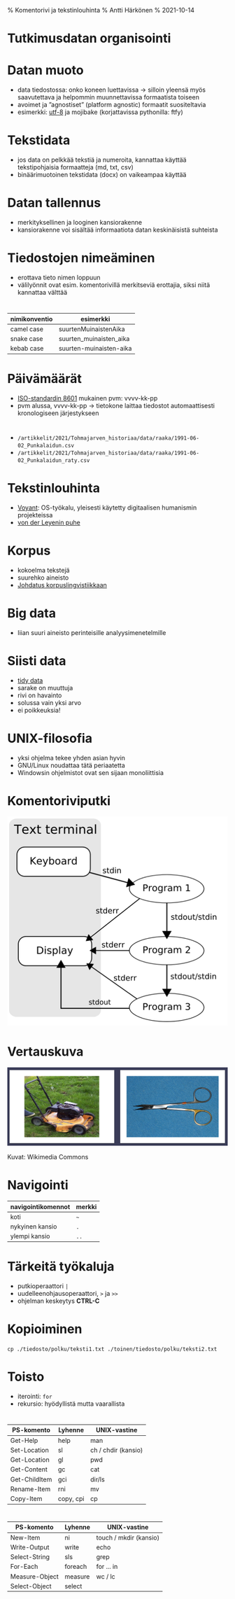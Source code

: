% Komentorivi ja tekstinlouhinta
% Antti Härkönen
% 2021-10-14

# Tutkimusdatan organisointi

# Datan muoto

- data tiedostossa: onko koneen luettavissa -> silloin yleensä myös saavutettava 
ja helpommin muunnettavissa formaatista toiseen
- avoimet ja ”agnostiset” (platform agnostic) formaatit suositeltavia
- esimerkki: [utf-8](https://www.youtube.com/watch?v=MijmeoH9LT4) ja mojibake (korjattavissa pythonilla: ftfy)

# Tekstidata

- jos data on pelkkää tekstiä ja numeroita, kannattaa käyttää tekstipohjaisia formaatteja (md, txt, csv)
- binäärimuotoinen tekstidata (docx) on vaikeampaa käyttää

# Datan tallennus

- merkityksellinen ja looginen kansiorakenne
- kansiorakenne voi sisältää informaatiota datan keskinäisistä suhteista

# Tiedostojen nimeäminen

- erottava tieto nimen loppuun
- välilyönnit ovat esim. komentorivillä merkitseviä erottajia, siksi niitä kannattaa välttää

#

| nimikonventio | esimerkki |
|---|---|
| camel case | suurtenMuinaistenAika |
| snake case | suurten_muinaisten_aika |
| kebab case | suurten-muinaisten-aika |

# Päivämäärät

- [ISO-standardin 8601](https://fi.wikipedia.org/wiki/ISO_8601) mukainen pvm: vvvv-kk-pp
- pvm alussa, vvvv-kk-pp -> tietokone laittaa tiedostot automaattisesti kronologiseen järjestykseen

#

- `/artikkelit/2021/Tohmajarven_historiaa/data/raaka/1991-06-02_Punkalaidun.csv`
- `/artikkelit/2021/Tohmajarven_historiaa/data/raaka/1991-06-02_Punkalaidun_raty.csv`

# Tekstinlouhinta

- [Voyant](https://voyant-tools.org/): OS-työkalu, yleisesti käytetty digitaalisen humanismin projekteissa
- [von der Leyenin puhe](https://agricolaverkko.fi/tietosanomat/milta-ursula-von-der-leyenin-puhe-nayttaa-etaalta-luettuna)

# Korpus

- kokoelma tekstejä
- suurehko aineisto
- [Johdatus korpuslingvistiikkaan](https://hfroehli.ch/2014/05/11/intro-bibliography-corpus-linguistics/)

# Big data

- liian suuri aineisto perinteisille analyysimenetelmille

# Siisti data

- [tidy data](https://cran.r-project.org/web/packages/tidyr/vignettes/tidy-data.html)
- sarake on muuttuja
- rivi on havainto
- solussa vain yksi arvo
- ei poikkeuksia!

# UNIX-filosofia

- yksi ohjelma tekee yhden asian hyvin
- GNU/Linux noudattaa tätä periaatetta
- Windowsin ohjelmistot ovat sen sijaan monoliittisia

# Komentoriviputki

![](../img/pipeline.png)

# Vertauskuva

![](../img/leikkurit.png)

Kuvat: Wikimedia Commons

# Navigointi

| navigointikomennot | merkki |
|-----|----|
| koti | `~` |
| nykyinen kansio | `.` |
| ylempi kansio | `..` |

# Tärkeitä työkaluja

- putkioperaattori `|`
- uudelleenohjausoperaattori, `>` ja `>>`
- ohjelman keskeytys **CTRL-C**

# Kopioiminen

`cp ./tiedosto/polku/teksti1.txt ./toinen/tiedosto/polku/teksti2.txt`

# Toisto

- iterointi: `for`
- rekursio: hyödyllistä mutta vaarallista

#

| PS-komento | Lyhenne | UNIX-vastine |
|-----|------|-----|
| Get-Help   | help | man |
| Set-Location | sl | ch / chdir (kansio) |
| Get-Location | gl | pwd |
| Get-Content | gc | cat |
| Get-ChildItem | gci | dir/ls |
| Rename-Item | rni | mv |
| Copy-Item | copy, cpi | cp |

#

| PS-komento | Lyhenne | UNIX-vastine |
|-----|------|-----|
| New-Item | ni | touch / mkdir (kansio) |
| Write-Output | write | echo |
| Select-String | sls | grep |
| For-Each | foreach | for ... in |
| Measure-Object | measure | wc / lc |
| Select-Object | select |  |